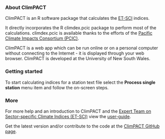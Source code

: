 ### About ClimPACT
ClimPACT is an R software package that calculates the [ET-SCI](https://climpact-sci.org/about/project/) indices.

It directly incorporates the R climdex.pcic package to perform most of the calculations. climdex.pcic is available thanks to the efforts of the [Pacific Climate Impacts Consortium (PCIC)](https://www.pacificclimate.org/).

ClimPACT is a web app which can be run online or on a personal computer without connecting to the Internet - it is displayed through your web browser. 
ClimPACT is developed at the University of New South Wales.

### Getting started
To start calculating indices for a station text file select the **Process single station** menu item and follow the on-screen steps.

### More
For more help and an introduction to ClimPACT and the [Expert Team on Sector-specific Climate Indices (ET-SCI)](https://climpact-sci.org/about/project/) view the [user-guide](user_guide/ClimPACT_user_guide.htm).

Get the latest version and/or contribute to the code at the [ClimPACT GitHub page](https://github.com/ARCCSS-extremes/climpact).

